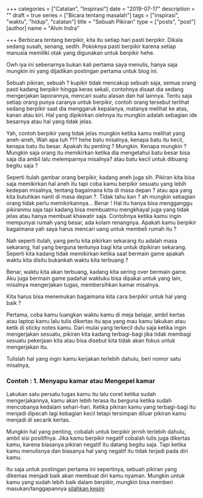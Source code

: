 +++
categories = ["Catatan", "Inspirasi"]
date = "2019-07-17"
description = ""
draft = true
series = ["Bicara tentang masalah"]
tags = ["inspirasi", "waktu", "hidup", "catatan"]
title = "Sebuah Pikiran"
type = ["posts", "post"]
[author]
name = "Alvin Indra"

+++
Berbicara tentang berpikir, kita itu setiap hari pasti berpikir. Dikala sedang susah, senang, sedih. Pokoknya pasti berpikir karena setiap manusia memiliki otak yang digunakan untuk berpikir hehe.

Owh iya ini sebenarnya bukan kali pertama saya menulis, hanya saja mungkin ini yang dijadikan postingan pertama untuk blog ini.

Sebuah pikiran, sebuah ? kupikir tidak mencakup sebuah saja, semua orang pasti kadang berpikir hingga keras sekali, contohnya disaat dia sedang mengerjakan laporannya, mencari suatu alasan dan hal lainnya. Tentu saja setiap orang punya caranya untuk berpikir, contoh orang tersebut terlihat sedang berpikir saat dia menggaruk kepalanya, matanya melihat ke atas, kanan atau kiri. Hal yang dipikirkan olehnya itu mungkin adalah sebagian ide besarnya atau hal yang tidak jelas.

Yah, contoh berpikir yang tidak jelas mungkin ketika kamu melihat yang aneh-aneh, Wah apa tuh ??? hehe batu misalnya, kenapa batu itu kecil, kenapa batu itu besar. Apakah itu penting ? Mungkin. Kenapa mungkin ? Mungkin saja orang itu memikirkan ketika dia mengetahui batu besar bisa saja dia ambil lalu melemparnya misalnya? atau batu kecil untuk dibuang begitu saja ?

Seperti itulah gambar orang berpikir, kadang aneh juga sih. Pikiran kita bisa saja memikirkan hal aneh itu tapi coba kamu berpikir sesuatu yang lebih kedepan misalnya, tentang bagaimana kita di masa depan ? atau apa yang kita butuhkan nanti di masa depan ?. Tidak tahu kan ? ah mungkin sebagian orang tidak perlu memikirkannya... Benar ! Hal itu hanya bisa mengganggu pikiranmu saja tapi kadang bisa membuatmu mengkhayal juga yang tidak jelas atau hanya membuat khawatir saja. Contohnya ketika kamu ingin mempunyai rumah yang besar, ada kolam renangnya. Apakah kamu berpikir bagaimana yah saya harus mencari uang untuk membeli rumah itu ?

Nah seperti itulah, yang perlu kita pikirkan sekarang itu adalah masa sekarang, hal yang berguna tentunya bagi kita untuk dipikiran sekarang. Seperti kita kadang tidak memikirkan ketika saat bermain game apakah waktu kita disitu bukankah waktu kita terbuang ?

Benar, waktu kita akan terbuang, kadang kita sering over bermain game. Aku juga bermain game padahal waktuku bisa dipakai untuk yang lain, misalnya mengerjakan tugas, membersihkan kamar misalnya.

Kita harus bisa menemukan bagaimana kita cara berpikir untuk hal yang baik ?

Pertama, coba kamu luangkan waktu kamu di meja belajar, ambil kertas atau laptop kamu lalu tulis dikertas itu apa yang mau kamu lakukan atau ketik di sticky notes kamu. Dari mulai yang terkecil dulu saja ketika ingin mengerjakan sesuatu, pikiran kita kadang terbagi-bagi jika tidak membagi sesuatu pekerjaan kita atau bisa disebut kita tidak akan fokus untuk mengerjakan itu.

Tulislah hal yang ingin kamu kerjakan terlebih dahulu, beri nomor satu misalnya,

### Contoh : 1. Menyapu kamar atau Mengepel kamar

Lakukan satu persatu tugas kamu itu lalu coret ketika sudah mengerjakannya, kamu akan lebih terasa itu berguna ketika sudah mencobanya kedalam sehari-hari. Ketika pikiran kamu yang terbagi-bagi itu menjadi dipecah lagi kebagian kecil tetapi tersimpan diluar pikiran kamu menjadi di secarik kertas.

Mungkin hal yang penting, cobalah untuk berpikir jernih terlebih dahulu, ambil sisi positifnya. Jika kamu berpikir negatif cobalah tulis juga dikertas kamu, karena biasanya pikiran negatif itu datang begitu saja. Tapi ketika kamu menulisnya dan biasanya hal yang negatif itu tidak terjadi pada diri kamu.

Itu saja untuk postingan pertama ini sepertinya, sebuah pikiran yang dikemas menjadi baik akan membuat diri kamu nyaman. Mungkin untuk kamu yang sudah lebih baik dalam berpikir, mungkin bisa memberi masukan/tanggapannya [silahkan kesini](https://twitter.com/alvinindrapra/status/1153666582310088705?s=20 "Sebuah Pikiran")